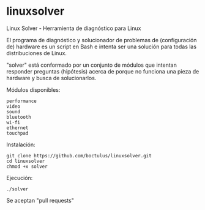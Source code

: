 # linuxsolver
Linux Solver - Herramienta de diagnóstico para Linux

El programa de diagnóstico y solucionador de problemas de (configuración de) hardware es un script en Bash e intenta ser una solución para todas las distribuciones de Linux. 

"solver" está conformado por un conjunto de módulos que intentan responder preguntas (hipótesis) acerca de porque no funciona una pieza de hardware y busca de solucionarlos.

Módulos disponibles:

    performance
    video
    sound
    bluetooth
    wi-fi
    ethernet
    touchpad

Instalación:

	git clone https://github.com/boctulus/linuxsolver.git
	cd linuxsolver
	chmod +x solver

Ejecución:

	./solver
	

Se aceptan "pull requests" 

